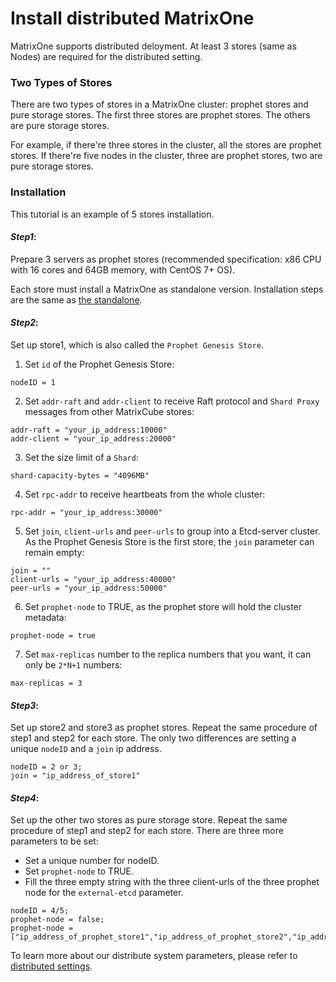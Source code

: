 # **Install distributed MatrixOne**

MatrixOne supports distributed deloyment. At least 3 stores (same as Nodes) are required for the distributed setting. 

### Two Types of Stores
There are two types of stores in a MatrixOne cluster: prophet stores and pure storage stores. The first three stores are prophet stores. The others are pure storage stores. 

For example, if there're three stores in the cluster, all the stores are prophet stores.
If there're five nodes in the cluster, three are prophet stores, two are pure storage stores.


### Installation

This tutorial is an example of 5 stores installation. 

#### *Step1*: 

Prepare 3 servers as prophet stores (recommended specification: x86 CPU with 16 cores and 64GB memory, with CentOS 7+ OS).

Each store must install a MatrixOne as standalone version. Installation steps are the same as [the standalone](install-standalone-matrixone.md). 

#### *Step2*:

Set up store1, which is also called the `Prophet Genesis Store`. 

1. Set `id` of the Prophet Genesis Store: 
```
nodeID = 1
```
2. Set  `addr-raft` and `addr-client` to receive Raft protocol and `Shard Proxy` messages from other MatrixCube stores: 
```
addr-raft = "your_ip_address:10000"
addr-client = "your_ip_address:20000"
```

3. Set the size limit of a `Shard`:
```
shard-capacity-bytes = "4096MB"
```

4. Set `rpc-addr` to receive heartbeats from the whole cluster:
```
rpc-addr = "your_ip_address:30000"
```

5. Set `join`, `client-urls` and `peer-urls` to group into a Etcd-server cluster. As the Prophet Genesis Store is the first store, the `join` parameter can remain empty:

```
join = ""
client-urls = "your_ip_address:40000"
peer-urls = "your_ip_address:50000"
```
6. Set `prophet-node` to TRUE, as the prophet store will hold the cluster metadata:
```
prophet-node = true
```
7. Set `max-replicas` number to the replica numbers that you want, it can only be `2*N+1` numbers:
```
max-replicas = 3
```

#### *Step3*: 

Set up store2 and store3 as prophet stores. Repeat the same procedure of step1 and step2 for each store. The only two differences are setting a unique `nodeID` and a `join` ip address. 
``` 
nodeID = 2 or 3; 
join = "ip_address_of_store1"
```

#### *Step4*:

Set up the other two stores as pure storage store. Repeat the same procedure of step1 and step2 for each store. There are three more parameters to be set:
* Set a unique number for nodeID. 
* Set `prophet-node` to TRUE.
* Fill the three empty string with the three client-urls of the three prophet node for the `external-etcd` parameter.
```
nodeID = 4/5;
prophet-node = false;
prophet-node = ["ip_address_of_prophet_store1","ip_address_of_prophet_store2","ip_address_of_prophet_store3"]
```

To learn more about our distribute system parameters, please refer to [distributed settings](../Reference/System-Parameters/distributed-settings.md). 
